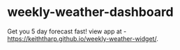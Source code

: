 # weekly-weather-dashboard
Get you 5 day forecast fast!
view app at - https://keiththarp.github.io/weekly-weather-widget/.
